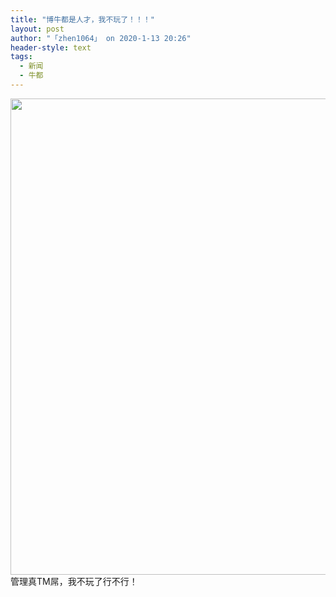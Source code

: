 ```yaml
---
title: "博牛都是人才，我不玩了！！！"
layout: post
author: "「zhen1064」 on 2020-1-13 20:26"
header-style: text
tags:
  - 新闻
  - 牛都
---
```


<head></head>
<body>
 <ignore_js_op> 
  <img aid="1326913" src="https://bbs.boniu123.cc/data/attachment/forum/202001/13/200033lod9ctb331f9f6bl.png" zoomfile="data/attachment/forum/202001/13/200033lod9ctb331f9f6bl.png" file="data/attachment/forum/202001/13/200033lod9ctb331f9f6bl.png" width="762" inpost="1"> 
  <div class="tip tip_4 aimg_tip" id="aimg_1326913_menu" style="position: absolute; display: none" disautofocus="true"> 
   <div class="xs0"> 
    <p><strong>QQ图片20200113200025.png</strong> <em class="xg1">(56.22 KB, 下载次数: 0)</em></p> 
    <p> <a href="forum.php?mod=attachment&amp;aid=MTMyNjkxM3xjZmRhNDQ1OXwxNTc4OTE4Njc3fDB8NTUxMDI0&amp;nothumb=yes" target="_blank">下载附件</a> &nbsp;<a href="javascript:;" onclick="showWindow(this.id, this.getAttribute('url'), 'get', 0);" id="savephoto_1326913" url="home.php?mod=spacecp&amp;ac=album&amp;op=saveforumphoto&amp;aid=1326913&amp;handlekey=savephoto_1326913">保存到相册</a> </p> 
    <p class="xg1 y"><span title="2020-1-13 20:00">半小时前</span> 上传</p> 
   </div> 
   <div class="tip_horn"></div> 
  </div> 
 </ignore_js_op> 管理真TM屌，我不玩了行不行！
 <br>
</body>


